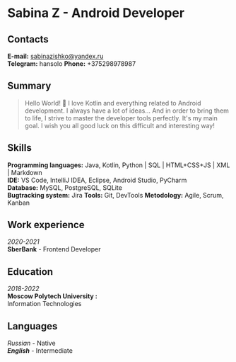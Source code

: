 # Sabina Z  - Android Developer

## Contacts  

**E-mail:** sabinazishko@yandex.ru  
**Telegram:** hansolo 
**Phone:** +375298978987  

## Summary  
> Hello World! 🙂 I love Kotlin and everything related to Android development. I always have a lot of ideas... And in order to bring them to life, I strive to master the developer tools perfectly. It's my main goal. I wish you all good luck on this difficult and interesting way!  

## Skills  

**Programming languages:** Java, Kotlin, Python | SQL | HTML+CSS+JS | XML | Markdown  
**IDE:** VS Code, IntelliJ IDEA, Eclipse, Android Studio, PyCharm  
**Database:** MySQL, PostgreSQL, SQLite  
**Bugtracking system:** Jira
**Tools:** Git, DevTools 
**Metodology:** Agile, Scrum, Kanban  

## Work experience  

*2020-2021*  
**SberBank** - Frontend Developer 

## Education

*2018-2022*  
**Moscow Polytech University :**  
Information Technologies  

## Languages  
*Russian* - Native   
***English*** - Intermediate  


